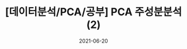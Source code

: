 ---
title : "[데이터분석/PCA/공부] PCA 주성분분석(2)"
excerpt : "공부 중인 내용을 정리한 글"

categories : 
- Data Science
- python
- data structure

tags : 
- [data structure, computer science, study, data science, computer engineering]

toc : true 
toc_sticky : true 

date : 2021-06-20
last_modified_at : 2021-06-20

---